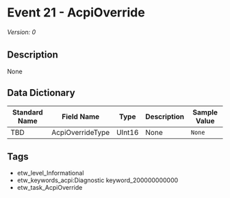 # Event 21 - AcpiOverride
###### Version: 0

## Description
None

## Data Dictionary
|Standard Name|Field Name|Type|Description|Sample Value|
|---|---|---|---|---|
|TBD|AcpiOverrideType|UInt16|None|`None`|

## Tags
* etw_level_Informational
* etw_keywords_acpi:Diagnostic keyword_200000000000
* etw_task_AcpiOverride